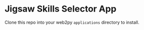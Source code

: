# Jigsaw Skills Selector App

Clone this repo into your web2py `applications` directory to install.
